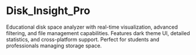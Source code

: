 # Disk_Insight_Pro
Educational disk space analyzer with real-time visualization, advanced filtering, and file management capabilities. Features dark theme UI, detailed statistics, and cross-platform support. Perfect for students and professionals managing storage space.
